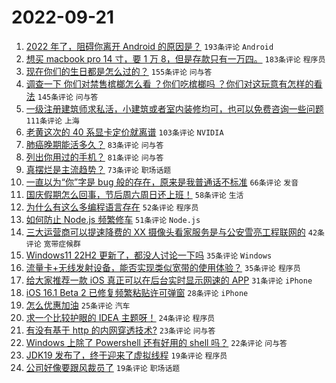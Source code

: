 # 2022-09-21

1. [2022 年了，阻碍你离开 Android 的原因是？](https://www.v2ex.com/t/881790) `193条评论` `Android`
1. [想买 macbook pro 14 寸，要 1 万 8，但是存款只有一万四。](https://www.v2ex.com/t/881852) `183条评论` `程序员`
1. [现在你们的生日都是怎么过的？](https://www.v2ex.com/t/881820) `155条评论` `问与答`
1. [调查一下 你们对禁售槟榔怎么看 ？你们吃槟榔吗 ？你们对这玩意有怎样的看法](https://www.v2ex.com/t/881832) `145条评论` `问与答`
1. [一级注册建筑师求私活，小建筑或者室内装修均可，也可以免费咨询一些问题](https://www.v2ex.com/t/881735) `111条评论` `上海`
1. [老黄这次的 40 系显卡定价就离谱](https://www.v2ex.com/t/881739) `103条评论` `NVIDIA`
1. [肺癌晚期能活多久？](https://www.v2ex.com/t/881757) `83条评论` `问与答`
1. [列出你用过的手机？](https://www.v2ex.com/t/881926) `81条评论` `问与答`
1. [真摆烂是主流趋势？](https://www.v2ex.com/t/881792) `73条评论` `职场话题`
1. [一直以为“你”字是 bug 般的存在，原来是我普通话不标准](https://www.v2ex.com/t/881879) `66条评论` `发音`
1. [国庆假期怎么回事，节后周六周日还上班！](https://www.v2ex.com/t/881786) `58条评论` `生活`
1. [为什么有这么多编程语言存在](https://www.v2ex.com/t/881829) `52条评论` `程序员`
1. [如何防止 Node.js 频繁修车](https://www.v2ex.com/t/881929) `51条评论` `Node.js`
1. [三大运营商可以提速降费的 XX 摄像头看家服务是与公安雪亮工程联网的](https://www.v2ex.com/t/881968) `42条评论` `宽带症候群`
1. [Windows11 22H2 更新了，都没人讨论一下吗](https://www.v2ex.com/t/881902) `35条评论` `Windows`
1. [流量卡+无线发射设备，能否实现类似宽带的使用体验？](https://www.v2ex.com/t/881876) `35条评论` `程序员`
1. [给大家推荐一款 iOS 真正可以在后台实时显示网速的 APP](https://www.v2ex.com/t/881823) `31条评论` `iPhone`
1. [iOS 16.1 Beta 2 已修复频繁粘贴许可弹窗](https://www.v2ex.com/t/881736) `28条评论` `iPhone`
1. [怎么优惠加油](https://www.v2ex.com/t/881915) `25条评论` `汽车`
1. [求一个比较护眼的 IDEA 主题呀！](https://www.v2ex.com/t/881862) `24条评论` `程序员`
1. [有没有基于 http 的内网穿透技术?](https://www.v2ex.com/t/881734) `23条评论` `问与答`
1. [Windows 上除了 Powershell 还有好用的 shell 吗？](https://www.v2ex.com/t/881741) `22条评论` `问与答`
1. [JDK19 发布了，终于迎来了虚拟线程](https://www.v2ex.com/t/881930) `19条评论` `程序员`
1. [公司好像要跟风裁员了](https://www.v2ex.com/t/881912) `19条评论` `职场话题`
